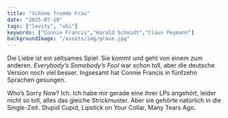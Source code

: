 ```yaml
---
title: "Schöne fremde Frau"
date: "2025-07-18"
tags: ["levity", "obi"]
keywords: ["Connie Francis","Harald Schmidt","Claus Peymann"]
backgroundImage: "/assets/img/grave.jpg"
---
```

Die Liebe ist ein seltsames Spiel. Sie kommt und geht von einem zum anderen.
*Everybody’s Somebody’s Fool* war schon toll, aber die deutsche Version noch viel besser. Ingsesamt hat Connie Francis in fünfzehn Sprachen gesungen.

Who’s Sorry Now? Ich. Ich habe mir gerade eine ihrer LPs angehört, leider nicht so toll, alles das gleiche Strickmuster. Aber sie gehörte natürlich in die Single-Zeit. Stupid Cupid, Lipstick on Your Collar, Many Tears Ago.